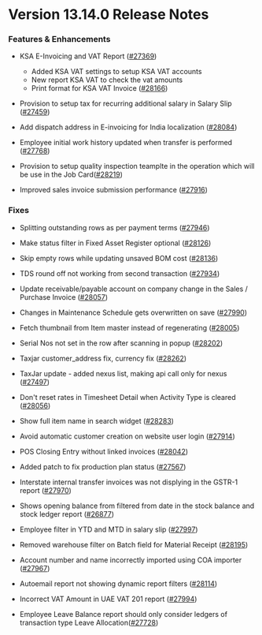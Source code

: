 # Version 13.14.0 Release Notes

### Features & Enhancements

- KSA E-Invoicing and VAT Report ([#27369](https://github.com/frappe/erpnext/pull/27369))
    - Added KSA VAT settings to setup KSA VAT accounts
    - New report KSA VAT to check the vat amounts
    - Print format for KSA VAT Invoice ([#28166](https://github.com/frappe/erpnext/pull/28166))

- Provision to setup tax for recurring additional salary in Salary Slip ([#27459](https://github.com/frappe/erpnext/pull/27459))
- Add dispatch address in E-invoicing for India localization ([#28084](https://github.com/frappe/erpnext/pull/28084))
- Employee initial work history updated when transfer is performed ([#27768](https://github.com/frappe/erpnext/pull/27768))
- Provision to setup quality inspection teamplte in the operation which will be use in the Job Card([#28219](https://github.com/frappe/erpnext/pull/28219))
- Improved sales invoice submission performance ([#27916](https://github.com/frappe/erpnext/pull/27916))


### Fixes

- Splitting outstanding rows as per payment terms ([#27946](https://github.com/frappe/erpnext/pull/27946))

- Make status filter in Fixed Asset Register optional ([#28126](https://github.com/frappe/erpnext/pull/28126))
- Skip empty rows while updating unsaved BOM cost ([#28136](https://github.com/frappe/erpnext/pull/28136))
- TDS round off not working from second transaction ([#27934](https://github.com/frappe/erpnext/pull/27934))
- Update receivable/payable account on company change in the Sales / Purchase Invoice ([#28057](https://github.com/frappe/erpnext/pull/28057))
- Changes in Maintenance Schedule gets overwritten on save ([#27990](https://github.com/frappe/erpnext/pull/27990))
- Fetch thumbnail from Item master instead of regenerating ([#28005](https://github.com/frappe/erpnext/pull/28005))
- Serial Nos not set in the row after scanning in popup ([#28202](https://github.com/frappe/erpnext/pull/28202))
- Taxjar customer_address fix, currency fix ([#28262](https://github.com/frappe/erpnext/pull/28262))
- TaxJar update - added nexus list, making api call only for nexus ([#27497](https://github.com/frappe/erpnext/pull/27497))
- Don't reset rates in Timesheet Detail when Activity Type is cleared ([#28056](https://github.com/frappe/erpnext/pull/28056))
- Show full item name in search widget ([#28283](https://github.com/frappe/erpnext/pull/28283))
- Avoid automatic customer creation on website user login ([#27914](https://github.com/frappe/erpnext/pull/27914))
- POS Closing Entry without linked invoices ([#28042](https://github.com/frappe/erpnext/pull/28042))
- Added patch to fix production plan status ([#27567](https://github.com/frappe/erpnext/pull/27567))
- Interstate internal transfer invoices was not displying in the GSTR-1 report ([#27970](https://github.com/frappe/erpnext/pull/27970))
- Shows opening balance from filtered from date in the stock balance and stock ledger report ([#26877](https://github.com/frappe/erpnext/pull/26877))
- Employee filter in YTD and MTD in salary slip ([#27997](https://github.com/frappe/erpnext/pull/27997))
- Removed warehouse filter on Batch field for Material Receipt ([#28195](https://github.com/frappe/erpnext/pull/28195))
- Account number and name incorrectly imported using COA importer ([#27967](https://github.com/frappe/erpnext/pull/27967))
- Autoemail report not showing dynamic report filters ([#28114](https://github.com/frappe/erpnext/pull/28114))
- Incorrect VAT Amount in UAE VAT 201 report ([#27994](https://github.com/frappe/erpnext/pull/27994))
- Employee Leave Balance report should only consider ledgers of transaction type Leave Allocation([#27728](https://github.com/frappe/erpnext/pull/27728))